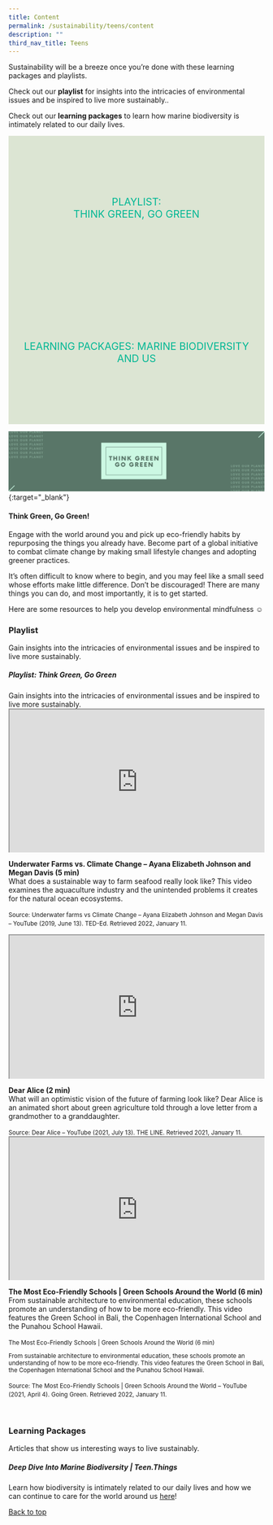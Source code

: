 ```yaml
---
title: Content
permalink: /sustainability/teens/content
description: ""
third_nav_title: Teens
---
```

<style type="text/css">
/* Links */
.content a { color: #322987; }
.content a:focus,
.content a:hover { color: #28216c; }

/* Button Outline */
.bp-button { padding-left: 1.5rem; padding-right: 1.5rem; }
.bp-button.is-primary-outline { border: 1px solid #322987; color: #322987; background-color: transparent; text-decoration: none; }
.bp-button.is-primary-outline:focus,
.bp-button.is-primary-outline:hover { border: 1px solid #322987; color: #cff2e8; background-color: #322987; text-decoration: none; }

/* Responsive Iframe */
.responsive-iframe { position: absolute; top: 0; left: 0; bottom: 0; right: 0; width: 100%; height: 100%; }
.responsive-iframe-container { position: relative; overflow: hidden; width: 100%; }
.responsive-iframe-container.ratio-16by9 { padding-top: 56.25%; }
.responsive-iframe-container.ratio-4by3 { padding-top: 75%; }
.responsive-iframe-container.ratio-3by2 { padding-top: 66.66%; }
.responsive-iframe-container.ratio-1by1 { padding-top: 100%; }
	
/* Click Box */
.clickbox { display: block; position: relative; width: 100%; padding-bottom: 56.25%; background-color: transparent; }
.clickbox span { padding: .5rem; }
.clickbox a { position: absolute; display: flex; width: 100%; height: 100%; align-items: center; justify-content: center; font-size: 1.25rem; text-align: center; text-decoration: none; text-transform: uppercase; }
.clickbox a:focus,
.clickbox a:hover { text-decoration: none; }

/* Mint Jade */
.clickbox.is-mint-jade { background-color: #dce5d3; color: #00b794; }
.clickbox.is-mint-jade a { color: #00b794; }
.clickbox.is-mint-jade a:focus,
.clickbox.is-mint-jade a:hover { background-color: #00b794; color: #dce5d3; }	
</style>

Sustainability will be a breeze once you’re done with these learning packages and playlists.

Check out our **playlist** for insights into the intricacies of environmental issues and be inspired to live more sustainably..

Check out our **learning packages** to learn how marine biodiversity is intimately related to our daily lives.

<div class="row is-multiline">
  <div class="col is-one-half">
    <div class="clickbox is-mint-jade">
      <a href="#playlist-gogreen">
        <span>Playlist:<br>Think Green, Go Green</span>
      </a>
    </div>
  </div>
  <div class="col is-one-half">
    <div class="clickbox is-mint-jade">
      <a href="#lp-biodiversity">
        <span>Learning Packages: Marine Biodiversity and Us</span>
      </a>
    </div>
  </div>
  </div>

<a name="id9">![Think Green, Go Green header](/images/sustainability/teens/tt-header-green.png){:target="_blank"}</a>
#### **Think Green, Go Green!**

Engage with the world around you and pick up eco-friendly habits by repurposing the things you already have. Become part of a global initiative to combat climate change by making small lifestyle changes and adopting greener practices.

It’s often difficult to know where to begin, and you may feel like a small seed whose efforts make little difference. Don’t be discouraged! There are many things you can do, and most importantly, it is to get started.

Here are some resources to help you develop environmental mindfulness ☺️

<h3 class="margin--bottom--lg"><b>Playlist</b></h3>
<p>Gain insights into the intricacies of environmental issues and be inspired to live more sustainably.</p>

<h5 class="margin--bottom--lg" id="playlist-gogreen"><b>Playlist: Think Green, Go Green</b></h5>
Gain insights into the intricacies of environmental issues and be inspired to live more sustainably.
<div class="row is-multiline margin--bottom--lg">
  <div class="col is-two-fifths">
    <div class="responsive-iframe-container ratio-16by9">
      <iframe class="responsive-iframe" src="https://www.youtube.com/embed/JYZpxRy5Mfg"></iframe>
    </div>
  </div>
  <div class="col is-three-fifths">
    <p><b class="has-text-indigo">Underwater Farms vs. Climate Change – Ayana Elizabeth Johnson and Megan Davis (5 min)</b><br>
What does a sustainable way to farm seafood really look like? This video examines the aquaculture industry and the unintended problems it creates for the natural ocean ecosystems.</p>

   <small>Source: Underwater farms vs Climate Change – Ayana Elizabeth Johnson and Megan Davis – YouTube (2019, June 13). TED-Ed. Retrieved 2022, January 11.</small>
  </div>
</div>

<div class="row is-multiline margin--bottom--lg">
  <div class="col is-two-fifths">
    <div class="responsive-iframe-container ratio-16by9">
      <iframe class="responsive-iframe" src="https://www.youtube.com/embed/z-Ng5ZvrDm4"></iframe>
    </div>
  </div>
  <div class="col is-three-fifths">
<p><b class="has-text-indigo"> Dear Alice (2 min)</b><br>
What will an optimistic vision of the future of farming look like? Dear Alice is an animated short about green agriculture told through a love letter from a grandmother to a granddaughter.</p>
    <small>Source: Dear Alice – YouTube (2021, July 13). THE LINE. Retrieved 2021, January 11.</small>
  </div>
</div>

<div class="row is-multiline">
  <div class="col is-two-fifths">
    <div class="responsive-iframe-container ratio-16by9">
      <iframe class="responsive-iframe" src="https://www.youtube.com/embed/HEiMWxVEAxE"></iframe>
    </div>
  </div>
  <div class="col is-three-fifths">
    <p><b class="has-text-indigo">The Most Eco-Friendly Schools | Green Schools Around the World (6 min)</b><br>
    From sustainable architecture to environmental education, these schools promote an understanding of how to be more eco-friendly. This video features the Green School in Bali, the Copenhagen International School and the Punahou School Hawaii.</p>
    <small>	The Most Eco-Friendly Schools | Green Schools Around the World (6 min)
 
From sustainable architecture to environmental education, these schools promote an understanding of how to be more eco-friendly. This video features the Green School in Bali, the Copenhagen International School and the Punahou School Hawaii.
 
Source: The Most Eco-Friendly Schools | Green Schools Around the World – YouTube (2021, April 4). Going Green. Retrieved 2022, January 11.</small>
  </div>
</div>
<br>

<h3 class="margin--bottom--lg" id="lp-gogreen"><b>Learning Packages</b></h3>
Articles that show us interesting ways to live sustainably.

<h5 class="margin--bottom--lg" id="lp-biodiversity"><b>Deep Dive Into Marine Biodiversity | Teen.Things</b></h5>

Learn how biodiversity is intimately related to our daily lives and how we can continue to care for the world around us [here](https://childrenandteens.nlb.gov.sg/diy-resources/secondary/teen-things#id2)!




<p class="has-text-right margin--top--xl"><a href="#main-content">Back to top</a></p>